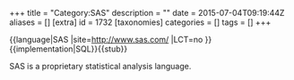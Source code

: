 +++
title = "Category:SAS"
description = ""
date = 2015-07-04T09:19:44Z
aliases = []
[extra]
id = 1732
[taxonomies]
categories = []
tags = []
+++

{{language|SAS
|site=http://www.sas.com/
|LCT=no
}}
{{implementation|SQL}}{{stub}}

SAS is a proprietary statistical analysis language.
